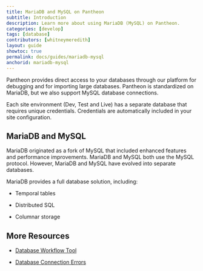 ```yaml
---
title: MariaDB and MySQL on Pantheon
subtitle: Introduction
description: Learn more about using MariaDB (MySQL) on Pantheon.
categories: [develop]
tags: [database]
contributors: [whitneymeredith]
layout: guide
showtoc: true
permalink: docs/guides/mariadb-mysql
anchorid: mariadb-mysql
---
```


Pantheon provides direct access to your databases through our platform for debugging and for importing large databases. Pantheon is standardized on MariaDB, but we also support MySQL database connections.

Each site environment (Dev, Test and Live) has a separate database that requires unique credentials. Credentials are automatically included in your site configuration.

## MariaDB and MySQL

MariaDB originated as a fork of MySQL that included enhanced features and performance improvements. MariaDB and MySQL both use the MySQL protocol. However, MariaDB and MySQL have evolved into separate databases.

MariaDB provides a full database solution, including:

- Temporal tables

- Distributed SQL

- Columnar storage

## More Resources

- [Database Workflow Tool](/database-workflow)

- [Database Connection Errors](/database-connection-errors)

